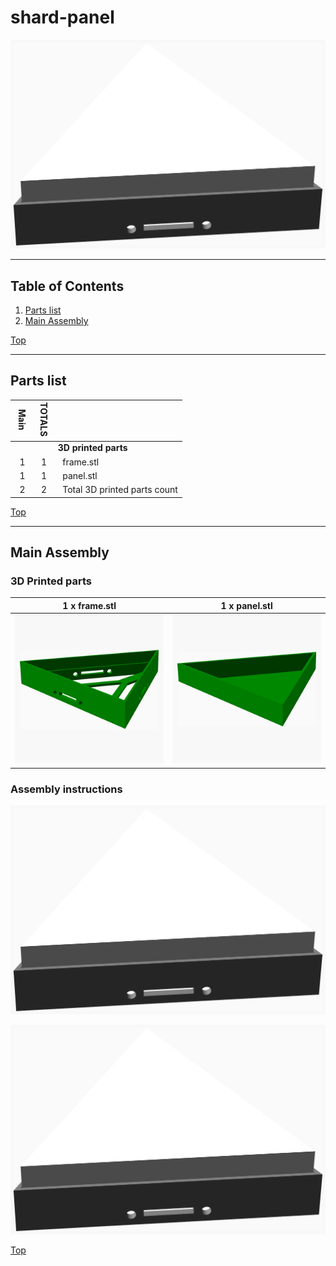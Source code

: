<a name="TOP"></a>
# shard-panel
![Main Assembly](assemblies/main_assembled.png)

<span></span>

---
## Table of Contents
1. [Parts list](#Parts_list)
1. [Main Assembly](#main_assembly)

<span></span>
[Top](#TOP)

---
<a name="Parts_list"></a>
## Parts list
| <span style="writing-mode: vertical-rl; text-orientation: mixed;">Main</span> | <span style="writing-mode: vertical-rl; text-orientation: mixed;">TOTALS</span> |  |
|---:|---:|:---|
|  | | **3D printed parts** |
| &nbsp;&nbsp;1&nbsp; |  &nbsp;&nbsp;1&nbsp; | &nbsp;&nbsp;frame.stl |
| &nbsp;&nbsp;1&nbsp; |  &nbsp;&nbsp;1&nbsp; | &nbsp;&nbsp;panel.stl |
| &nbsp;&nbsp;2&nbsp; | &nbsp;&nbsp;2&nbsp; | &nbsp;&nbsp;Total 3D printed parts count |

<span></span>
[Top](#TOP)

---
<a name="main_assembly"></a>
## Main Assembly
### 3D Printed parts

| 1 x frame.stl | 1 x panel.stl |
|---|---|
| ![frame.stl](stls/frame.png) | ![panel.stl](stls/panel.png) 



### Assembly instructions
![main_assembly](assemblies/main_assembly.png)

![main_assembled](assemblies/main_assembled.png)

<span></span>
[Top](#TOP)

